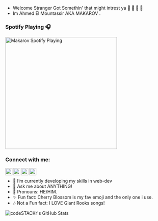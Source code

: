 - Welcome Stranger Got Somethin' that might intrest ya  📕 📗 📘 📙
- Im Ahmed El Mountassir AKA MAKAROV .
### Spotify Playing 🎧
[<img src="https://now-playing-codestackr.vercel.app/api/spotify-playing" alt="Makarov Spotify Playing" width="350" />](https://open.spotify.com/user/sdeeoe3cb4i0ys3mj88symyl8)

### Connect with me:
[<img align="left" alt="Ahmed | Facebook" width="22px" src="https://www.freeiconspng.com/uploads/vintage-facebook-icon-png-17.png" />][Facebook]
[<img align="left" alt="Ahmed | Twitter" width="22px" src="https://www.searchpng.com/wp-content/uploads/2019/03/Twitter-Splash-715x715.png" />][Twitter]
[<img align="left" alt="Ahmed | LinkedIn" width="22px" src="https://www.flaticon.com/svg/vstatic/svg/174/174857.svg?token=exp=1612569469~hmac=36e06c3d86dd3f711d6c7c91ce37f8d6" />][LinkedIn]
[<img align="left" alt="Ahmed | Instagram" width="22px" src="https://upload.wikimedia.org/wikipedia/commons/5/58/Instagram-Icon.png" />][Instagram]
<br />
- 🌱 I’m currently developing my skills in web-dev
- 💬 Ask me about ANYTHING!
- 🌸 Pronouns: HE/HIM.
- ✨ Fun fact: Cherry Blossom is my fav emoji and the only one i use.
- 🎶 Not a Fun fact: I LOVE Giant Rooks songs!

<img align="left" alt="codeSTACKr's GitHub Stats" src="https://github-readme-stats.vmakar0v.vercel.app/api?username=vmakr0v&show_icons=true&hide_border=true" />

[Twitter]:https://twitter.com/Makarov_Vd
[LinkedIn]:https://www.linkedin.com/in/ahmed-elmountassir
[Instagram]:https://www.instagram.com/makar0v_0/
[Facebook]:https://www.facebook.com/vladimir.makar0v/
